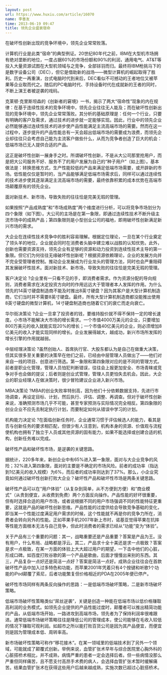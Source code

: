 ```yaml
---
layout: post
url: https://www.huxiu.com/article/16070
name: 李善友
time: 2013-06-19 09:47
title: 领先企业盛衰宿命
---
```

在破坏性创新出现的竞争环境中，领先企业常常败落。

计算机行业是此类“宿命”的典型例证。20世纪80年代之前，IBM在大型机市场拥有绝对垄断的地位，一度占据60%的市场份额和90%的利润，通用电气、AT&T等投入大量资源试图在大型机领域与之竞争，全部铩羽而归。最终将IBM枪挑马下的是数字设备公司（DEC），但它是借助新的战场——微型计算机的崛起取得了胜利。历史一再重演，台式电脑时代到来后，DEC看似不可撼动的王者地位又被苹果等企业取而代之。随后的PC电脑时代、手持设备时代在成就新的王者的同时，不断上演王者被逆袭的戏码。

克莱顿·克里斯坦森的《创新者的窘境》一书，揭示了两大“宿命性”现象的内在规律：在基于连续性技术的竞争环境中，领先企业往往无人能及；而在破坏性创新出现的竞争环境中，领先企业常常落败。其分析的基础原理是：任何一个行业，只要有明确的客户及需求，通过技术的进步就一定能够实现。因此，行业中的领先企业必然能够通过连续性技术的进步使产品性能满足主流高端市场的需要。然而在这一过程中，逐步提升的产品性能总有一天会超出低端市场的需要成为浪费，而领先企业却往往只会考虑自己能为主流客户做些什么，从而为竞争者创造了巨大的机会：低端市场已无人提供合适的产品。

这正是破坏性创新一展身手之时。所谓破坏性创新，不是从大公司那里抢用户，而是把大公司服务不好、服务不了的用户发展为自己的“种子用户”（如上图）。基本做法是：转换思维方式，生产性能较低的产品来满足低端市场需要，或开辟新的市场。低性能仅仅是暂时的，当产品能够满足低端市场需求后，同样可以通过连续性的技术进步使其逐渐满足主流高端市场的需要，最终依靠积累的成本优势在高端市场颠覆原有的领先企业。

面对新技术、新市场，导致失败的往往恰是完美无瑕的管理。

如果按照“产品成熟度”和“市场成熟度”两个维度进行分析，可以将竞争市场划分为四个象限（如下图）。大公司的主场是在第一象限，即通过连续性技术不断升级主流市场中的成熟产品；第四象限则是小型创业公司的福地，即用破坏性创新满足新兴市场的需求。

大企业在连续性技术竞争中的胜利容易理解。根据定位理论，一旦在某个行业奠定了领头羊的地位，企业就会同时在消费者头脑中建立难以战胜的认知优势。此外，创新也需要资源支持，领先企业有足够的资源和动力投资到连续性技术主导的第一象限。但它们为何往往无缘破坏性创新呢？根据资源依赖理论，企业的发展方向并不完全受管理者控制。推动企业发展成为行业龙头的管理方法，同时也会严重阻碍其发展破坏性技术。面对新技术、新市场，导致失败的往往恰是完美无瑕的管理。

客户决定论 ?企业里有一只看不见的手，即消费者需求。作为资源分配的导向规则，消费者需求在决定投资方向时的作用远远大于管理者本人发挥的作用。为什么领先的14英寸硬盘制造商不能及时推出8英寸硬盘？因为其客户是大型计算机制造商，它们当时并不需要8英寸硬盘。最终，所有大型计算机制造商都没能推出使用8英寸硬盘的微型计算机，14寸硬盘制造商也随着它们的衰亡而走向衰亡。

华尔街决策论 ?企业一旦拿了投资者的钱，要维持股价就不得不保持一定的增长速度。小市场不能解决大市场的增长需求。一个市值4000万美元的企业，只要增加800万美元的收入就能实现20%的增长；一个市值40亿美元的企业，则必须增加8亿美元的收入才能实现同样的增长。企业发展得越大，越成功，新兴市场所发挥的增长引擎的作用就越弱。

中层经理决策论 ?虽然创始人、首席执行官、大股东都认为是自己在做重大决策，但其实很多至关重要的决策早在他们之前，已经由中层管理人员做出了——他们对来自一线的项目、创意进行筛选。第一象限和第四象限对应的是不同的管理方式。前者是职业化管理，管理人员怕犯判断错误，往往会上报更加安全、市场青睐或竞争对手也会做的提议；后者则是创业式管理，管理人员更怕失去机会。因此，大企业的职业经理人在做决策时，很少冒险建议企业进入新兴市场。

MBA决策论 ?MBA的创业失败率特别高，因为他们十分依赖数据支持，先进行市场调查，再设定目标、计划，然后执行、评估、调整、再调查。但对于破坏性创新来说，准确预测市场几乎不可能，甚至专家预测与实际情况完全相反。第四象限的创业企业不应先去制定执行计划，而要制定如何从错误中学习的计划。

机构能力决定论 ?在面临创新任务时，企业通常习惯于评估候选人的能力，看其是否与创新任务的要求相匹配，但很少有人注意到，机构本身的资源、价值观与流程使机构也拥有了独立于人员或其他资源的固有能力，如果不能选择或创建合适的机构，创新任务难以完成。

破坏性产品和破坏性市场，是逆袭的关键思路。

据统计，220多年来，新创企业中有65%进入第一象限，面对与大企业竞争的风险；32%进入第四象限，面对的主要是不确定的市场风险。前者的成功率（指达到1亿美元的收入规模）为6%，而后者的成功率则达到了37%。那么，小企业究竟如何通过破坏性创新打败大企业？破坏性产品和破坏性市场是两条关键思路。

破坏性产品可以在“用户体验”（从复杂到简单，从不方便到方便）和“商业模式”（从贵到便宜，从收费到免费）两个方面反向操作。产品性能的好坏很重要，但有时选择合适的用户市场，或者说根据不同的用户市场强调不同的性能特征更重要，这就是产品的破坏性创新思维。产品性能的过度供给会导致竞争基础的变化，即当某一个性能过度满足用户需求的时候，这个性能就不再是你的竞争力所在，消费者会转向另外的性能。正如苹果手机2007年新上市时，诺基亚觉得苹果在抗摔等性能方面根本无法与自己竞争，但此时消费者的需求已经从“功能”变为“体验”。

关于产品有三个重要的问题：其一，战略重要还是产品重要？答案是产品为王。没有用户，什么布局、战略都是浮云。其二，产品求十全十美还是求一点极致？答案是求一点极致，在某一方面的体验上大大超过用户的期望，一下击中他们的心脏，形成口碑。如百度打败谷歌的第一个产品是歌曲，后面才慢慢出来别的东西。其三，产品复杂一点好还是简洁一点好？答案是简洁一点好。成熟企业往往会在首款破坏性产品中加入过多特色和功能，而苹果2001年凭着只有4个按键和听歌1个功能的iPod颠覆了索尼，后者功能繁复但价格相近的PDA在2005年便已停产。

破坏性市场同样有两条反向操作的思路：一是低端市场破坏策略，二是新市场破坏策略。

低端市场破坏性策略类似“屌丝逆袭”，关键是创造一种能在低端市场以低价格赚取高利润的业务模式。如领先企业提供的产品性能过度时，颠覆者可以推出精简功能的产品，从低端市场开始，一路进攻到高端市场，领先者为了保持利润率很难跟进。通常低端市场破坏策略往往是降低公司的管理成本，使公司能够在毛收入较低的情况下赚取可观利润。如超市之所以能打败百货公司是因为其产品便宜，而便宜则是因为管理成本低、周转率高。

新市场破坏性策略可称作“移花接木”。在某一领域里的低端技术到了另外一个领域，可能就成了颠覆式创新。举例来说，血管扩张术早年与综合医院里心胸外科的心脏搭桥术相比，并不成熟，病情严重的患者一定会选择后者。但一些病情没那么严重但同样痛苦，且不愿支付高昂手术费的病人，会选择血管扩张术暂时缓解痛苦。结果血管扩张术在获得这些用户后越来越成熟，实施次数已超过心脏搭桥术。

